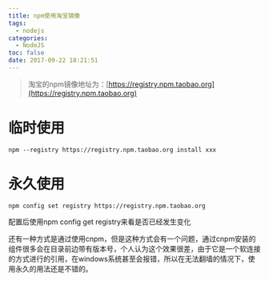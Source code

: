 ```yaml
---
title: npm使用淘宝镜像
tags:
  - nodejs
categories:
  - NodeJS
toc: false
date: 2017-09-22 18:21:51
---
```


> 淘宝的npm镜像地址为：[https://registry.npm.taobao.org](https://registry.npm.taobao.org) 

<!-- more -->

# 临时使用
```
npm --registry https://registry.npm.taobao.org install xxx
```

# 永久使用
```
npm config set registry https://registry.npm.taobao.org
```

配置后使用npm config get registry来看是否已经发生变化

还有一种方式是通过使用cnpm，但是这种方式会有一个问题，通过cnpm安装的组件很多会在目录前边带有版本号，个人认为这个效果很差，由于它是一个软连接的方式进行的引用，在windows系统甚至会报错，所以在无法翻墙的情况下，使用永久的用法还是不错的。
